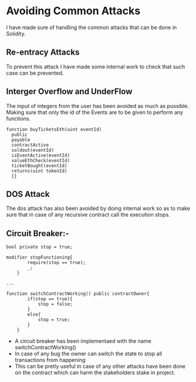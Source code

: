  
# Avoiding Common Attacks

I have made sure of handling the common attacks that can be done in Solidity.

## Re-entracy Attacks

To prevent this attack I have made some internal work to check that such case can be prevented. 

## Interger Overflow and UnderFlow

The input of integers from the user has been avoided as much as possible. Making sure that only the id of the Events are to be given to perform any functions.

```
function buyTicketsEth(uint eventId)
  public
  payable
  contractActive
  soldout(eventId)
  isEventActive(eventId)
  valueEthCheck(eventId)
  ticketBought(eventId)
  returns(uint tokenId)
  {}
```

## DOS Attack

The dos attack has also been avoided by doing internal work so as to make sure that in case of any recursive contract call the execution stops.

## Circuit Breaker:-

```
bool private stop = true;

modifier stopFunctioning{
        require(stop == true);
        _;
    }

...

function switchContractWorking() public contractOwner{
        if(stop == true){
            stop = false;
        }
        else{
            stop = true;
        }
    }
```

- A circuit breaker has been implementaed with the name switchContractWorking()
- In case of any bug the owner can switch the state to stop all transactions from happening
- This can be pretly useful in case of any other attacks have been done on the contract which can harm the stakeholders stake in project.